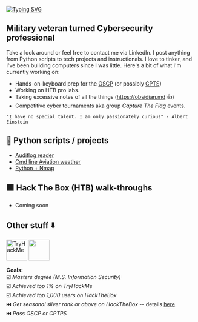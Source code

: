 [![Typing SVG](https://readme-typing-svg.herokuapp.com?font=Fira+Code&pause=1000&color=42F745&width=435&lines=Hi+there+-+I'm+Matt)](https://git.io/typing-svg)
## Military veteran turned Cybersecurity professional
Take a look around or feel free to contact me via LinkedIn. I post anything from Python scripts to tech projects and instructionals. 
I love to tinker, and I've been building computers since I was little. Here's a bit of what I'm currently working on:<br/>
- Hands-on-keyboard prep for the [OSCP](https://www.offsec.com/courses/pen-200/) (or possibly [CPTS](https://academy.hackthebox.com/preview/certifications/htb-certified-penetration-testing-specialist))
- Working on HTB pro labs. 
- Taking excessive notes of all the things (https://obsidian.md :+1:)
- Competitive cyber tournaments aka group *Capture The Flag* events.

`"I have no special talent. I am only passionately curious" - Albert Einstein`<br/>

## 🐍 Python scripts / projects
- [Auditlog reader](https://github.com/MTTGIT19/auditlog_reader)
- [Cmd line Aviation weather](https://github.com/MTTGIT19/wx-scraper)
- [Python + Nmap](https://github.com/MTTGIT19/ez_nmap)
## 🟩 Hack The Box (HTB) walk-throughs
- Coming soon


## Other stuff :arrow_down:
<img src="https://tryhackme-badges.s3.amazonaws.com/MILMT.png" alt="TryHackMe" height="55">     <img src="https://www.hackthebox.eu/badge/image/758161" height="55">    


**Goals:**    
☑️ *Masters degree (M.S. Information Security)*    
☑️ *Achieved top 1% on TryHackMe*    
☑️ *Achieved top 1,000 users on HackTheBox*    
⏭️ *Get seasonal silver rank or above on HackTheBox* -- details [here](https://www.hackthebox.com/blog/htb-seasons-announcement)    
⏭️ *Pass OSCP or CPTPS*   

  <!--
**MTTGIT19/MTTGIT19** is a ✨ _special_ ✨ repository because its `README.md` (this file) appears on your GitHub profile.

Here are some ideas to get you started:

- 🔭 I’m currently working on ...
- 🌱 I’m currently learning ...
- 👯 I’m looking to collaborate on ...
- 🤔 I’m looking for help with ...
- 💬 Ask me about ...
- 📫 How to reach me: ...
- 😄 Pronouns: ...
- ⚡ Fun fact: ...
-->
